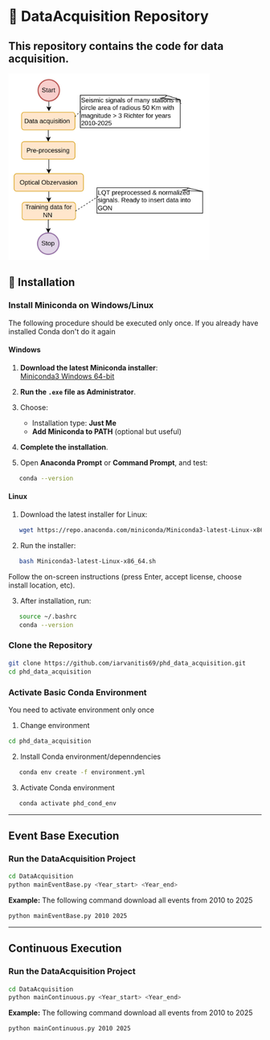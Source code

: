 # 📘 DataAcquisition Repository
This repository contains the code for data acquisition.
---

<img src="img.png" alt="img" width="400"/>


## 🧩 Installation

### Install Miniconda on Windows/Linux
The following procedure should be executed only once. If you already have installed Conda don't do it again

#### Windows

1. **Download the latest Miniconda installer**:  
   [Miniconda3 Windows 64-bit](https://repo.anaconda.com/miniconda/Miniconda3-latest-Windows-x86_64.exe)

2. **Run the `.exe` file as Administrator**.

3. Choose:
   - Installation type: **Just Me**
   - **Add Miniconda to PATH** (optional but useful)

4. **Complete the installation**.

5. Open **Anaconda Prompt** or **Command Prompt**, and test:
```bash
   conda --version
```

#### Linux

1. Download the latest installer for Linux:
```bash
   wget https://repo.anaconda.com/miniconda/Miniconda3-latest-Linux-x86_64.sh
```
2. Run the installer:
```bash
   bash Miniconda3-latest-Linux-x86_64.sh
```
   Follow the on-screen instructions (press Enter, accept license, choose install location, etc).

3. After installation, run:
```bash
   source ~/.bashrc
   conda --version
```


### Clone the Repository
```bash
git clone https://github.com/iarvanitis69/phd_data_acquisition.git
cd phd_data_acquisition
```

### Activate Basic Conda Environment
You need to activate environment only once

1. Change environment 
```bash
cd phd_data_acquisition
```
2. Install Conda environment/depenndencies
```bash
   conda env create -f environment.yml
```` 
3. Activate Conda environment
```bash
   conda activate phd_cond_env
```
---

## Event Base Execution

### Run the DataAcquisition Project
```bash
cd DataAcquisition
python mainEventBase.py <Year_start> <Year_end>
```

**Example:**
The following command download all events from 2010 to 2025
```bash
python mainEventBase.py 2010 2025 
```

---
## Continuous Execution

### Run the DataAcquisition Project
```bash
cd DataAcquisition
python mainContinuous.py <Year_start> <Year_end>
```

**Example:**
The following command download all events from 2010 to 2025
```bash
python mainContinuous.py 2010 2025 
```



